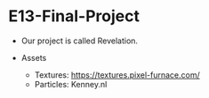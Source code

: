 # E13-Final-Project

* Our project is called Revelation.

* Assets
  - Textures: https://textures.pixel-furnace.com/
  - Particles: Kenney.nl
  

